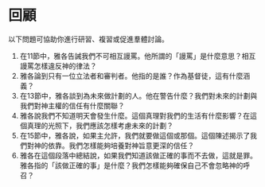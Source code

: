 # 回顧

以下問題可協助你進行研習、複習或促進羣體討論。

1. 在11節中，雅各告誡我們不可相互謾罵。他所謂的「謾罵」是什麼意思？相互謾罵怎樣違反神的律法？
2. 雅各論到只有一位立法者和審判者。他指的是誰？作為基督徒，這有什麼涵義？
3. 在13節中，雅各談到為未來做計劃的人。他在警告什麼？我們對未來的計劃與我們對神主權的信任有什麼關聯？
4. 雅各說我們不知道明天會發生什麼。這個真理對我們的生活有什麼影響？在這個真理的光照下，我們應該怎樣考慮未來的計劃？
5. 在15節中，雅各說，如果主允許，我們就要做這個或那個。這個陳述揭示了我們對神的依靠。我們怎樣能夠培養對神旨意更深的信任？
6. 雅各在這個段落中總結說，如果我們知道該做正確的事而不去做，這就是罪。雅各指的「該做正確的事」是什麼？我們怎樣能夠確保自己不會忽略神的呼召？